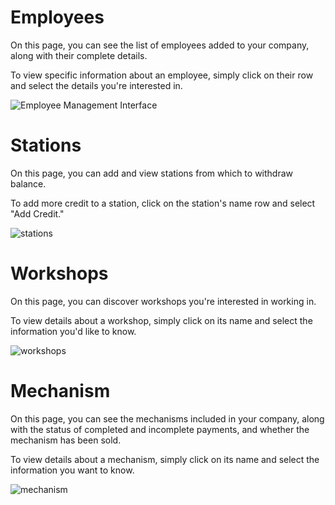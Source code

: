 # Employees

 On this page, you can see the list of employees added to your company, along with their complete details.
 <p>To view specific information about an employee, simply click on their row and select the details you're interested in.<p/>
   
![Employee Management Interface](https://github.com/ahmadtomeh03/Excavation-and-transportation-workshop/assets/152665264/0601d2d6-21cc-4269-a5d6-78ee3f24a7ac)

# Stations 

On this page, you can add and view stations from which to withdraw balance. <p>To add more credit to a station, click on the station's name row and select "Add Credit."<p/>

![stations](https://github.com/ahmadtomeh03/Excavation-and-transportation-workshop/assets/152665264/d9db978f-7910-4fe9-9d0a-029462081323)

# Workshops

On this page, you can discover workshops you're interested in working in. <p>To view details about a workshop, simply click on its name and select the information you'd like to know.<p/>

![workshops](https://github.com/ahmadtomeh03/Excavation-and-transportation-workshop/assets/152665264/d6a52135-21c0-4d24-9afb-6a7fab7ad8d2)

# Mechanism

On this page, you can see the mechanisms included in your company, along with the status of completed and incomplete payments, and whether the mechanism has been sold. 
<p>To view details about a mechanism, simply click on its name and select the information you want to know.<p/>
 
![mechanism](https://github.com/ahmadtomeh03/Excavation-and-transportation-workshop/assets/152665264/ed4493da-1add-48ab-9f80-f14aed53f898)

# 
